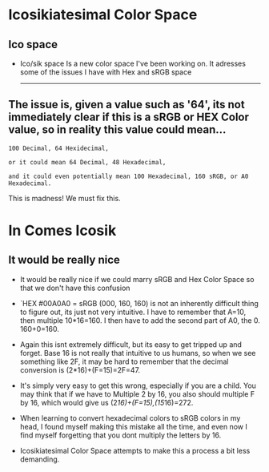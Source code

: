 # Icosikiatesimal Color Space

## Ico space 

- Ico/sik space Is a new color space I've been working on. It adresses some of the issues I have with Hex and sRGB space

  ***
  
## The issue is, given a value such as '64', its not immediately clear if this is a sRGB or HEX Color value, so in reality this value could mean... 

`100 Decimal, 64 Hexidecimal,`

`or it could mean 64 Decimal, 48 Hexadecimal,` 

`and it could even potentially mean 100 Hexadecimal, 160 sRGB, or A0 Hexadecimal.` 

This is madness! We must fix this.

# In Comes Icosik

## It would be really nice

- It would be really nice if we could marry sRGB and Hex Color Space so that we don't have this confusion

- `HEX #00A0A0 = sRGB (000, 160, 160) is not an inherently difficult thing to figure out, its just not very intuitive. I have to remember that A=10, then multiple 10*16=160. I then have to add the second part of A0, the 0. 160+0=160.

- Again this isnt extremely difficult, but its easy to get tripped up and forget. Base 16 is not really that intuitive to us humans, so when we see something like 2F, it may be hard to remember that the decimal conversion is (2*16)+(F=15)=2F=47.

- It's simply very easy to get this wrong, especially if you are a child. You may think that if we have to Multiple 2 by 16, you also should multiple F by 16, which would give us (2*16)+(F=15),(15*16)=272.

- When learning to convert hexadecimal colors to sRGB colors in my head, I found myself making this mistake all the time, and even now I find myself forgetting that you dont multiply the letters by 16.

- Icosikiatesimal Color Space attempts to make this a process a bit less demanding.

